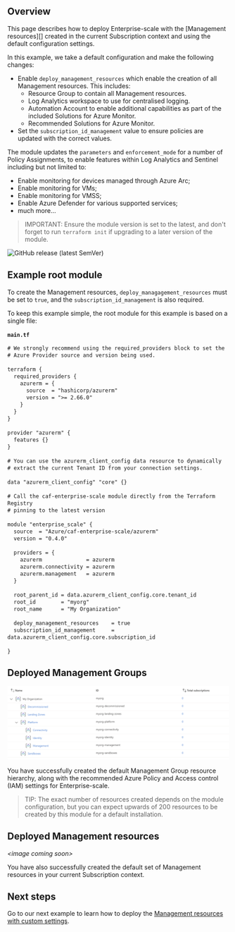 ## Overview

This page describes how to deploy Enterprise-scale with the [Management resources][] created in the current Subscription context and using the default configuration settings.

In this example, we take a default configuration and make the following changes:

- Enable  `deploy_management_resources` which enable the creation of all Management resources. This includes:
    - Resource Group to contain all Management resources.
    - Log Analytics workspace to use for centralised logging.
    - Automation Account to enable additional capabilities as part of the included Solutions for Azure Monitor.
    - Recommended Solutions for Azure Monitor.
- Set the `subscription_id_management` value to ensure policies are updated with the correct values.

The module updates the `parameters` and `enforcement_mode` for a number of Policy Assignments, to enable features within Log Analytics and Sentinel including but not limited to:
- Enable monitoring for devices managed through Azure Arc;
- Enable monitoring for VMs;
- Enable monitoring for VMSS;
- Enable Azure Defender for various supported services;
- much more...

> IMPORTANT: Ensure the module version is set to the latest, and don't forget to run `terraform init` if upgrading to a later version of the module. 

![GitHub release (latest SemVer)](https://img.shields.io/github/v/release/Azure/terraform-azurerm-caf-enterprise-scale?style=flat-square)

## Example root module

To create the Management resources, `deploy_managagement_resources` must be set to `true`, and the `subscription_id_management` is also required.

To keep this example simple, the root module for this example is based on a single file:

**`main.tf`**

```hcl
# We strongly recommend using the required_providers block to set the
# Azure Provider source and version being used.

terraform {
  required_providers {
    azurerm = {
      source  = "hashicorp/azurerm"
      version = ">= 2.66.0"
    }
  }
}

provider "azurerm" {
  features {}
}

# You can use the azurerm_client_config data resource to dynamically
# extract the current Tenant ID from your connection settings.

data "azurerm_client_config" "core" {}

# Call the caf-enterprise-scale module directly from the Terraform Registry
# pinning to the latest version

module "enterprise_scale" {
  source  = "Azure/caf-enterprise-scale/azurerm"
  version = "0.4.0"

  providers = {
    azurerm              = azurerm
    azurerm.connectivity = azurerm
    azurerm.management   = azurerm
  }

  root_parent_id = data.azurerm_client_config.core.tenant_id
  root_id        = "myorg"
  root_name      = "My Organization"

  deploy_management_resources    = true
  subscription_id_management     = data.azurerm_client_config.core.subscription_id

}
```

## **Deployed Management Groups**

![Deploy-Default-Configuration](./media/examples-deploy-default-configuration.png)

You have successfully created the default Management Group resource hierarchy, along with the recommended Azure Policy and Access control (IAM) settings for Enterprise-scale.

> TIP: The exact number of resources created depends on the module configuration, but you can expect upwards of 200 resources to be created by this module for a default installation.

## **Deployed Management resources**

*\<image coming soon\>*

You have also successfully created the default set of Management resources in your current Subscription context.

## Next steps

Go to our next example to learn how to deploy the [Management resources with custom settings](./%5BExamples%5D-Deploy-Custom-Management-Resources).